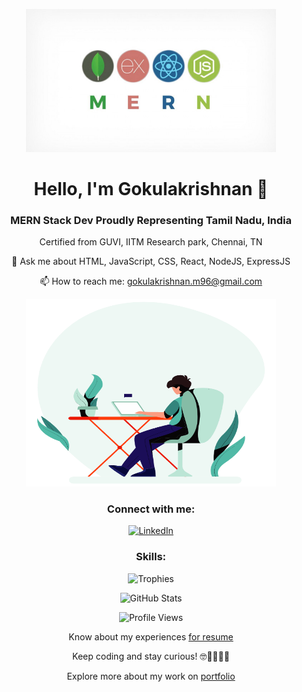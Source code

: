 <p align="center">
        <img src="mern.jpg" alt="MERN" width="400" />
    </p>

  <h1 align="center">Hello, I'm Gokulakrishnan 👋</h1>
    <h3 align="center">MERN Stack Dev Proudly Representing Tamil Nadu, India</h3>

  <div align="center">
        <p>Certified from GUVI, IITM Research park, Chennai, TN</p>
        <p>💬 Ask me about HTML, JavaScript, CSS, React, NodeJS, ExpressJS</p>
        <p>📫 How to reach me: <a href="mailto:gokulakrishnan.m96@gmail.com">gokulakrishnan.m96@gmail.com</a></p>
    </div>

  <p align="center">
        <img src="git re.gif" alt=" GIF" width="400" height="300" />
    </p>

   <h3 align="center">Connect with me:</h3>
  <p align="center">
        <a href="https://www.linkedin.com/in/gokulakrishnan-m96/" target="_blank">
            <img src="https://raw.githubusercontent.com/rahuldkjain/github-profile-readme-generator/master/src/images/icons/Social/linked-in-alt.svg" alt="LinkedIn" height="30" width="40" />
        </a>
    </p>

   <h3 align="center">Skills:</h3>

   <div align="center">
        <!-- Your skills badges here -->
   </div>

   <p align="center">
        <a href="https://github.com/ryo-ma/github-profile-trophy" style="text-decoration: none;">
            <img src="https://github-profile-trophy.vercel.app/?username=gokul-96&theme=gruvbox&column=4" alt="Trophies" />
        </a>
    </p>

   <p align="center">
        <img src="https://github-readme-stats.vercel.app/api?username=gokul-96&show_icons=true&count_private=true&theme=radical" alt="GitHub Stats" width="400" height="300" />
    </p>

  <p align="center">
        <img src="https://komarev.com/ghpvc/?username=gokul-96&label=Profile%20Views&color=0e75b6&style=flat" alt="Profile Views" />
    </p>

   <div align="center">
        <p>Know about my experiences <a href="link-to-resume">for resume</a></p>
        <p>Keep coding and stay curious! 🤓👩‍💻👨‍💻</p>
    </div>

   <div align="center">
        <p>Explore more about my work on <a href="link-to-portfolio">portfolio</a></p>
    </div>
